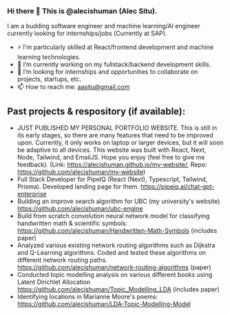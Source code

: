 ### Hi there 👋 This is @alecishuman (Alec Situ).
I am a budding software engineer and machine learning/AI engineer currently looking for internships/jobs (Currently at SAP).
- ⚡ I'm particularly skilled at React/frontend development and machine learning technologies.
- 🔭 I’m currently working on my fullstack/backend development skills.
- 👯 I’m looking for internships and opportunities to collaborate on projects, startups, etc.
- 📫 How to reach me: aasitu@gmail.com

## Past projects & respository (if available):
- JUST PUBLISHED MY PERSONAL PORTFOLIO WEBSITE. This is still in its early stages, so there are many features that need to be improved upon. Currently, it only works on laptop or larger devices, but it will soon be adaptive to all devices. This website was built with React, Next, Node, Tailwind, and EmailJS. Hope you enjoy (feel free to give me feedback). (Link: https://alecishuman.github.io/my-website/, Repo: https://github.com/alecishuman/my-website) 
- Full Stack Developer for PipeIQ (React (Next), Typescript, Tailwind, Prisma). Developed landing page for them. https://pipeiq.ai/chat-gpt-enterprise
- Building an improve search algorithm for UBC (my university's website) https://github.com/alecishuman/ubc-engine
- Build from scratch convolution neural network model for classifying handwritten math & scientific symbols: https://github.com/alecishuman/Handwritten-Math-Symbols (includes paper) 
- Analyzed various existing network routing algorithms such as Dijkstra and Q-Learning algorithms. Coded and tested these algorithms on different network routing paths. https://github.com/alecishuman/network-routing-algorithms (paper)
- Conducted topic modelling analysis on various different books using Latent Dirichlet Allocation https://github.com/alecishuman/Topic_Modelling_LDA (includes paper)
- Identifying locations in Marianne Moore's poems: https://github.com/alecishuman/LDA-Topic-Modelling-Model

<!--
**alecishuman/alecishuman** is a ✨ _special_ ✨ repository because its `README.md` (this file) appears on your GitHub profile.

Here are some ideas to get you started:

- 🔭 I’m currently working on improving my ReactJS skills
- 🌱 I’m currently learning ...
- 👯 I’m looking to collaborate on ...
- 🤔 I’m looking for help with ...
- 💬 Ask me about ...
- 📫 How to reach me: ...
- 😄 Pronouns: ...
- ⚡ Fun fact: ...
-->
